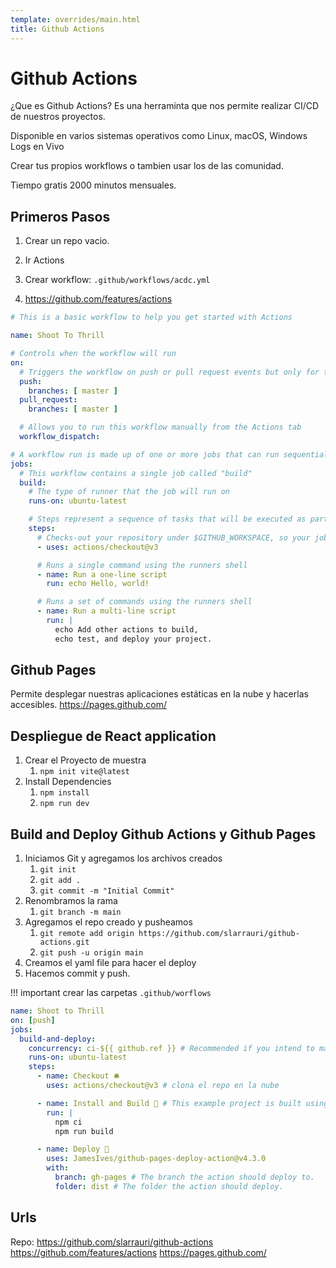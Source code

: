 ```yaml
---
template: overrides/main.html
title: Github Actions
---
```

# Github Actions

¿Que es Github Actions?
Es una herraminta que nos permite realizar CI/CD de nuestros proyectos. 

Disponible en varios sistemas operativos como Linux, macOS, Windows
Logs en Vivo

Crear tus propios workflows o tambien usar los de las comunidad. 

Tiempo gratis 2000 minutos mensuales.

## Primeros Pasos
1. Crear un repo vacio.
2. Ir Actions
3. Crear workflow: `.github/workflows/acdc.yml`

4. https://github.com/features/actions
```yaml
# This is a basic workflow to help you get started with Actions

name: Shoot To Thrill

# Controls when the workflow will run
on:
  # Triggers the workflow on push or pull request events but only for the master branch
  push:
    branches: [ master ]
  pull_request:
    branches: [ master ]

  # Allows you to run this workflow manually from the Actions tab
  workflow_dispatch:

# A workflow run is made up of one or more jobs that can run sequentially or in parallel
jobs:
  # This workflow contains a single job called "build"
  build:
    # The type of runner that the job will run on
    runs-on: ubuntu-latest

    # Steps represent a sequence of tasks that will be executed as part of the job
    steps:
      # Checks-out your repository under $GITHUB_WORKSPACE, so your job can access it
      - uses: actions/checkout@v3

      # Runs a single command using the runners shell
      - name: Run a one-line script
        run: echo Hello, world!

      # Runs a set of commands using the runners shell
      - name: Run a multi-line script
        run: |
          echo Add other actions to build,
          echo test, and deploy your project.
```

## Github Pages
Permite desplegar nuestras aplicaciones estáticas en la nube y hacerlas accesibles.
https://pages.github.com/

## Despliegue de React application 

1. Crear el Proyecto de muestra
   1. `npm init vite@latest`
2. Install Dependencies 
   1. `npm install`
   2. `npm run dev`

## Build and Deploy Github Actions y Github Pages
1. Iniciamos Git y agregamos los archivos creados
   1. `git init`
   2. `git add .`
   3. `git commit -m "Initial Commit"`
2. Renombramos la rama
   1. `git branch -m main`
3. Agregamos el repo creado y pusheamos
   1. `git remote add origin https://github.com/slarrauri/github-actions.git`
   2. `git push -u origin main`
4. Creamos el yaml file para hacer el deploy
5. Hacemos commit y push.


!!! important
    crear las carpetas `.github/worflows`

```yaml
name: Shoot to Thrill
on: [push]
jobs:
  build-and-deploy:
    concurrency: ci-${{ github.ref }} # Recommended if you intend to make multiple deployments in quick succession.
    runs-on: ubuntu-latest
    steps:
      - name: Checkout 🛎️
        uses: actions/checkout@v3 # clona el repo en la nube

      - name: Install and Build 🔧 # This example project is built using npm and outputs the result to the 'build' folder. Replace with the commands required to build your project, or remove this step entirely if your site is pre-built.
        run: |
          npm ci
          npm run build

      - name: Deploy 🚀
        uses: JamesIves/github-pages-deploy-action@v4.3.0
        with:
          branch: gh-pages # The branch the action should deploy to.
          folder: dist # The folder the action should deploy.
```


## Urls
Repo: https://github.com/slarrauri/github-actions 
https://github.com/features/actions
https://pages.github.com/
